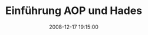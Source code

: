 ---
layout: event
title:  "Einführung AOP und Hades"
date:   2008-12-17 19:15:00
tags: events
speakers:
 - dlinsin
 - ogierke
location: uni-ka-hs101
---